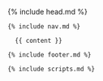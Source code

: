 <!DOCTYPE html>
<html>

  {% include head.md %}

  <body class="back-organizaciones">

    {% include nav.md %}

      {{ content }}

    {% include footer.md %}

    {% include scripts.md %}

  </body>

</html>
